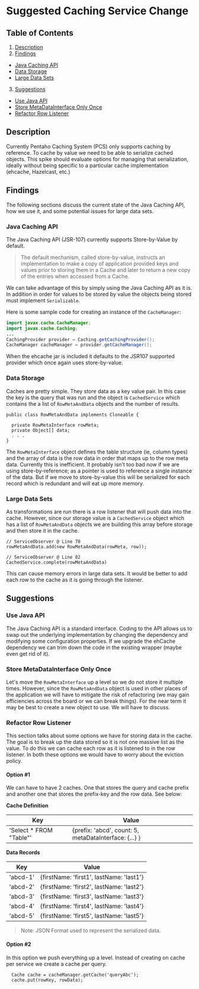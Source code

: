 # Suggested Caching Service Change

## Table of Contents
1. [Description](#description)
2. [Findings](#findings)
 * [Java Caching API](#java-caching-api)
 * [Data Storage](#data-storage)
 * [Large Data Sets](#large-data-sets)
3. [Suggestions](#suggestions)
 * [Use Java API](#use-java-api)
 * [Store MetaDataInterface Only Once](#store-metadatainterface-only-once)
 * [Refactor Row Listener](#refactor-rowlistener)

## Description
Currently Pentaho Caching System (PCS) only supports caching by reference. To cache by value
we need to be able to serialize cached objects. This spike should evaluate options for managing
that serialization, ideally without being specific to a particular cache implementation
(ehcache, Hazelcast, etc.)

## Findings
The following sections discuss the current state of the Java Caching API,
how we use it, and some potential issues for large data sets.

### Java Caching API
The Java Caching API (JSR-107) currently supports Store-by-Value by default.

 > The default mechanism, called store-by-value, instructs an implementation to make a copy of
 application provided keys and values prior to storing them in a Cache and later to return a
 new copy of the entries when accessed from a Cache.

We can take advantage of this by simply using the Java Caching API as it is.  In addition in order
for values to be stored by value the objects being stored must implement `Serializable`.

Here is some sample code for creating an instance of the `CacheManager`:

```java
import javax.cache.CacheManager;
import javax.cache.Caching;
...
CachingProvider provider = Caching.getCachingProvider();
CacheManager cacheManager = provider.getCacheManager();
```
When the ehcache jar is included it defaults to the JSR107 supported provider which once again
uses store-by-value.

### Data Storage
Caches are pretty simple.  They store data as a key value pair.  In this case the key is the query
that was run and the object is `CachedService` which contains the a list of `RowMetaAndData` objects
and the number of results.

```
public class RowMetaAndData implements Cloneable {

  private RowMetaInterface rowMeta;
  private Object[] data;
  . . .
}
```

The `RowMetaInterface` object defines the table structure (ie, column types) and the array of data is
the row data in order that maps up to the row meta data.  Currently this is inefficient.  It probably
isn't too bad now if we are using store-by-reference; as a pointer is used to reference a single instance
of the data.  But if we move to store-by-value this will be serialized for each record which is redundant
and will eat up more memory.

### Large Data Sets
As transformations are run there is a row listener that will push data into the cache.  However, since our
storage value is a `CachedService` object which has a list of `RowMetaAndData` objects we are building this
array before storage and then store it in the cache.

```
// ServiceObserver @ Line 70
rowMetaAndData.add(new RowMetaAndData(rowMeta, row));
```

```
// ServiceObserver @ Line 82
CachedService.complete(rowMetaAndData)
```

This can cause memory errors in large data sets.  It would be better to add each row to the cache as it is
going through the listener.

## Suggestions

### Use Java API
The Java Caching API is a standard interface.  Coding to the API allows us to swap out the underlying
implementation by changing the dependency and modifying some configuration properties.  If we upgrade the
ehCache dependency we can trim down the code in the existing wrapper (maybe even get rid of it).

### Store MetaDataInterface Only Once
Let's move the `RowMetaInterface` up a level so we do not store it multiple times.  However, since
the `RowMetaAndData` object is used in other places of the application we will have to mitigate the risk
of refactoring (we may gain efficiencies across the board or we can break things).  For the near term it
may be best to create a new object to use.  We will have to discuss.

### Refactor Row Listener
This section talks about some options we have for storing data in the cache.  The goal is to break up
the data stored so it is not one massive list as the value.  To do this we can cache each row as it is
listened to in the row listener.  In both these options we would have to worry about the eviction
policy.

#### Option #1
We can have to have 2 caches.  One that stores the query and cache prefix and another one that stores
the prefix-key and the row data.  See below:

**Cache Definition**

| Key        | Value       |
| ---------- |-------------|
| 'Select * FROM "Table"' | {prefix: 'abcd', count: 5, metaDataInterface: {...} } |

**Data Records**

| Key    | Value       |
| -------|-------------|
| 'abcd-1' | {firstName: 'first1', lastName: 'last1'} |
| 'abcd-2' | {firstName: 'first2', lastName: 'last2'} |
| 'abcd-3' | {firstName: 'first3', lastName: 'last3'} |
| 'abcd-4' | {firstName: 'first4', lastName: 'last4'} |
| 'abcd-5' | {firstName: 'first5', lastName: 'last5'} |
> Note: JSON Format used to represent the serialized data.

#### Option #2
In this option we push everything up a level.  Instead of creating on cache per service we create a cache
per query.

```
  Cache cache = cacheManager.getCache('queryAbc');
  cache.put(rowKey, rowData);
```
